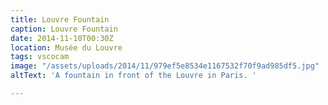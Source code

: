 ```yaml
---
title: Louvre Fountain
caption: Louvre Fountain
date: 2014-11-10T00:30Z
location: Musée du Louvre
tags: vscocam
image: "/assets/uploads/2014/11/979ef5e8534e1167532f70f9ad985df5.jpg"
altText: 'A fountain in front of the Louvre in Paris. '

---
```

